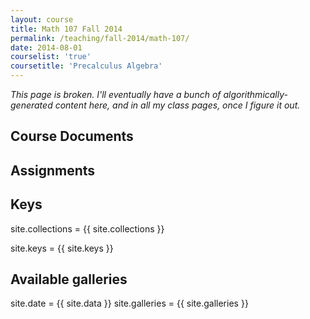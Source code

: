 ```yaml
---
layout: course
title: Math 107 Fall 2014
permalink: /teaching/fall-2014/math-107/
date: 2014-08-01
courselist: 'true'
coursetitle: 'Precalculus Algebra'
---
```


_This page is broken. I'll eventually have a bunch of algorithmically-
generated content here, and in all my class pages, once I figure it out._

## Course Documents

## Assignments

## Keys

site.collections = {{ site.collections }}

site.keys = {{ site.keys }}

## Available galleries

site.date = {{ site.data }}
site.galleries = {{ site.galleries }}

